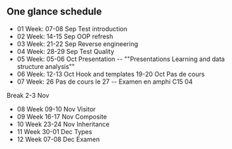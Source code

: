 ## One glance schedule

- 01 Week: 07-08 Sep Test introduction
- 02 Week: 14-15 Sep OOP refresh
- 03 Week: 21-22 Sep Reverse engineering
- 04 Week: 28-29 Sep Test Quality
- 05 Week: 05-06 Oct Presentation
-- ""Presentations Learning and data structure analysis"" 
- 06 Week: 12-13 Oct Hook and templates
19-20 Oct Pas de cours
- 07 Week: 26 Pas de cours le 27
-- Examen en amphi C15 04

Break 2-3 Nov

- 08 Week 09-10 Nov Visitor
- 09 Week 16-17 Nov Composite 
- 10 Week 23-24 Nov Inheritance
- 11 Week 30-01 Dec Types
- 12 Week 07-08 Dec Examen 


